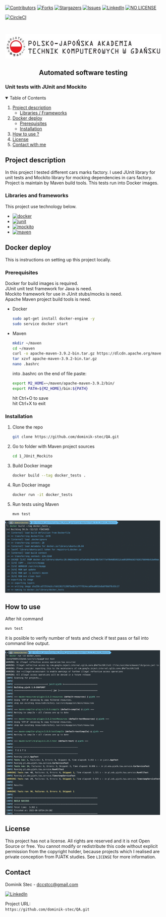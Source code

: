 <!--
*** Thanks for checking out c. If you have a suggestion
*** that would make this better, please fork the repo and create a pull request
*** or simply open an issue with the tag "enhancement".
*** Thanks again! Now go create something AMAZING! :D
-->

<!-- PROJECT SHIELDS -->
<!--
*** I'm using markdown "reference style" links for readability.
*** Reference links are enclosed in brackets [ ] instead of parentheses ( ).
*** See the bottom of this document for the declaration of the reference variables
*** for contributors-url, forks-url, etc. This is an optional, concise syntax you may use.
*** https://www.markdownguide.org/basic-syntax/#reference-style-links
-->

[![Contributors][contributors-shield]][contributors-url]
[![Forks][forks-shield]][forks-url]
[![Stargazers][stars-shield]][stars-url]
[![Issues][issues-shield]][issues-url]
[![LinkedIn][linkedin-shield]][linkedin-url]
[![NO LICENSE][license-shield]][license-url]

[![CircleCI](https://circleci.com/gh/circleci/circleci-docs.svg?style=svg)](https://app.circleci.com/pipelines/github/dominik-stec/QA?branch=master)

<!-- PROJECT LOGO -->
<br />
<p align="center">
  <a href="https://gdansk.pja.edu.pl/pl/">
    <img src="images/logo.jpg" alt="Logo" width="540" height="80">
  </a>

  <h2 align="center">Automated software testing</h2>

  <p align="center">
    <h3> Unit tests with JUnit and Mockito </h3>
    <!-- <br />
    <a href="https://github.com/dccstcc/TAU_PJATK_practice/tree/master/lab_1_3_JUnit_Mockito/"><strong>» go to CODE »</strong></a>
    <br />
    <br /> -->
    <!-- <a href="https://github.com/othneildrew/Best-README-Template">View Demo</a>
    ·
    <a href="https://github.com/othneildrew/Best-README-Template/issues">Report Bug</a>
    ·
    <a href="https://github.com/othneildrew/Best-README-Template/issues">Request Feature</a> -->
  </p>
</p>

<!-- TABLE OF CONTENTS -->
<details open="open">
  <summary>Table of Contents</summary>
  <ol>
    <li>
      <a href="#project-description">Project description</a>
      <ul>
        <li><a href="#libraries-and-frameworks">Libraries / Frameworks</a></li>
      </ul>
    </li>
    <li>
      <a href="#docker-deploy">Docker deploy</a>
      <ul>
        <li><a href="#prerequisites">Prerequisites</a></li>
        <li><a href="#installation">Installation</a></li>
      </ul>
    </li>
    <li><a href="#how-to-use">How to use ?</a></li>
    <!-- <li><a href="#roadmap">Roadmap</a></li>
    <li><a href="#contributing">Contributing</a></li> -->
    <li><a href="#license">License</a></li>
    <li><a href="#contact">Contact with me</a></li>
    <!-- <li><a href="#acknowledgements">Acknowledgements</a></li> -->
  </ol>
</details>

<!-- ABOUT THE PROJECT -->

## Project description

<p> In this project I tested different cars marks factory. I used JUnit library for unit tests and Mockito library for mocking dependencies in cars factory. Project is maintain by Maven build tools. This tests run into Docker images. </p>

### Libraries and frameworks

This project use technology below.

- [![docker][docker-shield]][docker-url]
- [![junit][junit-shield]][junit-url]
- [![mockito][mockito-shield]][mockito-url]
- [![maven][maven-shield]][maven-url]

<!-- GETTING STARTED -->

## Docker deploy

This is instructions on setting up this project locally.

### Prerequisites

Docker for build images is required. <br />
JUnit unit test framework for Java is need. <br />
Mockito framework for use in JUnit stubs/mocks is need. <br />
Apache Maven project build tools is need. <br />

- Docker
  ```sh
  sudo apt-get install docker-engine -y
  sudo service docker start
  ```
- Maven
  ```sh
  mkdir ~/maven
  cd ~/maven
  curl -o apache-maven-3.9.2-bin.tar.gz https://dlcdn.apache.org/maven/maven-3/3.9.2/binaries/apache-maven-3.9.2-bin.tar.gz
  tar xzvf apache-maven-3.9.2-bin.tar.gz
  nano .bashrc
  ```
  into .bashrc on the end of file paste:
  ```sh
  export M2_HOME=~/maven/apache-maven-3.9.2/bin/
  export PATH=${M2_HOME}/bin:${PATH}
  ```
  hit Ctrl+O to save <br />
  hit Ctrl+X to exit

### Installation

1. Clone the repo
   ```sh
   git clone https://github.com/dominik-stec/QA.git
   ```
2. Go to folder with Maven project sources
   ```sh
   cd 1_JUnit_Mockito
   ```
3. Build Docker image
   ```sh
   docker build --tag docker_tests .
   ```
4. Run Docker image
   ```sh
   docker run -it docker_tests
   ```
5. Run tests using Maven
   ```sh
   mvn test
   ```

<img src="images/build.png" width="500"/>
<!-- [![build_docker_image][build]][build] -->

<!-- USAGE EXAMPLES -->

## How to use

After hit command

```sh
mvn test
```

it is posiible to verify number of tests and check if test pass or fail into command line output.

<!-- [![run_docker_image][run]][run] -->
<img src="images/run.png" width="500"/>

<!-- _For more examples, please refer to the [Documentation](https://example.com)_ -->

<!-- ROADMAP
## Roadmap

See the [open issues](https://github.com/othneildrew/Best-README-Template/issues) for a list of proposed features (and known issues).

-->

<!-- CONTRIBUTING
## Contributing

Contributions are what make the open source community such an amazing place to learn, inspire, and create. Any contributions you make are **greatly appreciated**.

1. Fork the Project
2. Create your Feature Branch (`git checkout -b feature/AmazingFeature`)
3. Commit your Changes (`git commit -m 'Add some AmazingFeature'`)
4. Push to the Branch (`git push origin feature/AmazingFeature`)
5. Open a Pull Request

-->

<!-- LICENSE -->

## License

This project has not a license.
All rights are reserved and it is not Open Source or free. You cannot modify or redistribute this code without explicit permission from the copyright holder, because projects which I realised are private conception from PJATK studies.
See `LICENSE` for more information.

<!-- CONTACT -->

## Contact

Dominik Stec - dccstcc@gmail.com

[![LinkedIn][linkedin-shield]][linkedin-url]

Project URL:
<br />
`https://github.com/dominik-stec/QA.git`

<!-- ACKNOWLEDGEMENTS
## Acknowledgements
* [GitHub Emoji Cheat Sheet](https://www.webpagefx.com/tools/emoji-cheat-sheet)
* [Img Shields](https://shields.io)
* [Choose an Open Source License](https://choosealicense.com)
* [GitHub Pages](https://pages.github.com)
* [Animate.css](https://daneden.github.io/animate.css)
* [Loaders.css](https://connoratherton.com/loaders)
* [Slick Carousel](https://kenwheeler.github.io/slick)
* [Smooth Scroll](https://github.com/cferdinandi/smooth-scroll)
* [Sticky Kit](http://leafo.net/sticky-kit)
* [JVectorMap](http://jvectormap.com)
* [Font Awesome](https://fontawesome.com)

-->

<!-- MARKDOWN LINKS & IMAGES -->
<!-- https://www.markdownguide.org/basic-syntax/#reference-style-links -->

[contributors-shield]: https://img.shields.io/github/contributors/dccstcc/QA.svg?style=for-the-badge
[contributors-url]: https://github.com/dccstcc/QA/graphs/contributors
[forks-shield]: https://img.shields.io/github/forks/dccstcc/QA.svg?style=for-the-badge
[forks-url]: https://github.com/dccstcc/QA/network/members
[stars-shield]: https://img.shields.io/github/stars/dccstcc/QA.svg?style=for-the-badge
[stars-url]: https://github.com/dccstcc/QA/stargazers
[issues-shield]: https://img.shields.io/github/issues/dccstcc/QA.svg?style=for-the-badge
[issues-url]: https://github.com/dccstcc/QA/issues
[license-shield]: https://img.shields.io/badge/License-NONE-orange
[license-url]: https://github.com/dccstcc/QA/blob/master/LICENSE.md
[linkedin-shield]: https://img.shields.io/badge/-LinkedIn-black.svg?style=for-the-badge&logo=linkedin&colorB=555
[linkedin-url]: https://www.linkedin.com/in/dominik-stec
[product-screenshot]: images/screenshot.png
[junit-shield]: https://img.shields.io/badge/-JUnit-green
[junit-url]: https://junit.org/junit5/
[mockito-shield]: https://img.shields.io/badge/-Mockito-red
[mockito-url]: https://site.mockito.org/
[docker-shield]: https://img.shields.io/badge/-Docker-blue
[docker-url]: https://www.docker.com/
[maven-shield]: https://img.shields.io/badge/-Maven-white
[maven-url]: https://maven.apache.org/
[build]: images/build.png
[run]: images/run.png
